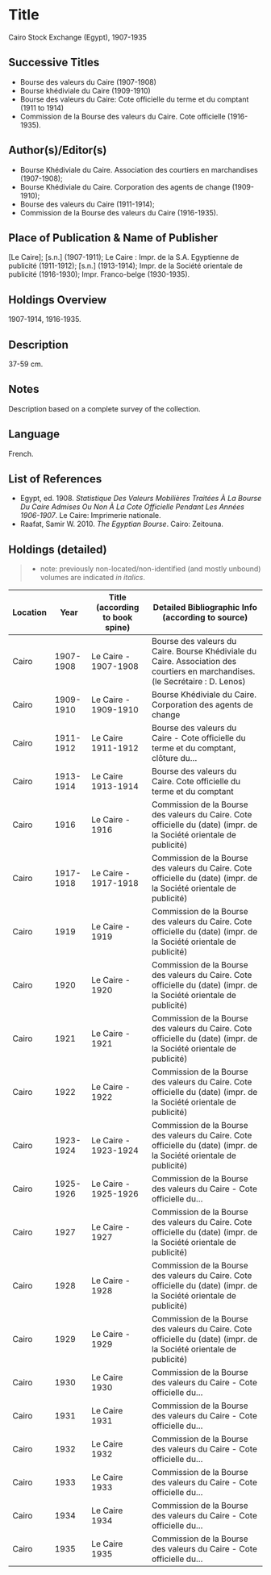 # Title
Cairo Stock Exchange (Egypt), 1907-1935

## Successive Titles
* Bourse des valeurs du Caire (1907-1908)
* Bourse khédiviale du Caire (1909-1910)
* Bourse des valeurs du Caire: Cote officielle du terme et du comptant (1911 to 1914) 
* Commission de la Bourse des valeurs du Caire. Cote officielle (1916-1935).

## Author(s)/Editor(s)
* Bourse Khédiviale du Caire. Association des courtiers en marchandises (1907-1908);
* Bourse Khédiviale du Caire. Corporation des agents de change (1909-1910);
* Bourse des valeurs du Caire (1911-1914);
* Commission de la Bourse des valeurs du Caire (1916-1935).

## Place of Publication & Name of Publisher
[Le Caire]; [s.n.] (1907-1911);  Le Caire : Impr. de la S.A. Egyptienne de publicité (1911-1912);  [s.n.] (1913-1914);  Impr. de la Société orientale de publicité (1916-1930);  Impr. Franco-belge (1930-1935).

## Holdings Overview
1907-1914, 1916-1935.

## Description
37-59 cm.

## Notes
Description based on a complete survey of the collection.

## Language
French.

## List of References
* Egypt, ed. 1908. *Statistique Des Valeurs Mobilières Traitées À La Bourse Du Caire Admises Ou Non À La Cote Officielle Pendant Les Années 1906-1907*. Le Caire: Imprimerie nationale.
* Raafat, Samir W. 2010. *The Egyptian Bourse*. Cairo: Zeitouna.

## Holdings (detailed)

> * note: previously non-located/non-identified (and mostly unbound) volumes are indicated *in italics*.

| Location | Year      | Title (according to book spine) | Detailed Bibliographic Info (according to source)                                                                              |
|----------|-----------|---------------------------------|--------------------------------------------------------------------------------------------------------------------------------|
| Cairo    | 1907-1908 | Le Caire - 1907-1908            | Bourse des valeurs du Caire. Bourse Khédiviale du Caire. Association des courtiers en marchandises. (le Secrétaire : D. Lenos) |
| Cairo    | 1909-1910 | Le Caire - 1909-1910            | Bourse Khédiviale du Caire. Corporation des agents de change                                                                   |
| Cairo    | 1911-1912 | Le Caire 1911-1912              | Bourse des valeurs du Caire - Cote officielle du terme et du comptant, clôture du…                                             |
| Cairo    | 1913-1914 | Le Caire 1913-1914              | Bourse des valeurs du Caire. Cote officielle du terme et du comptant                                                           |
| Cairo    | 1916      | Le Caire - 1916                 | Commission de la Bourse des valeurs du Caire. Cote officielle du (date) (impr. de la Société orientale de publicité)           |
| Cairo    | 1917-1918 | Le Caire - 1917-1918            | Commission de la Bourse des valeurs du Caire. Cote officielle du (date) (impr. de la Société orientale de publicité)           |
| Cairo    | 1919      | Le Caire - 1919                 | Commission de la Bourse des valeurs du Caire. Cote officielle du (date) (impr. de la Société orientale de publicité)           |
| Cairo    | 1920      | Le Caire - 1920                 | Commission de la Bourse des valeurs du Caire. Cote officielle du (date) (impr. de la Société orientale de publicité)           |
| Cairo    | 1921      | Le Caire - 1921                 | Commission de la Bourse des valeurs du Caire. Cote officielle du (date) (impr. de la Société orientale de publicité)           |
| Cairo    | 1922      | Le Caire - 1922                 | Commission de la Bourse des valeurs du Caire. Cote officielle du (date) (impr. de la Société orientale de publicité)           |
| Cairo    | 1923-1924 | Le Caire - 1923-1924            | Commission de la Bourse des valeurs du Caire. Cote officielle du (date) (impr. de la Société orientale de publicité)           |
| Cairo    | 1925-1926 | Le Caire - 1925-1926            | Commission de la Bourse des valeurs du Caire - Cote officielle du…                                                             |
| Cairo    | 1927      | Le Caire - 1927                 | Commission de la Bourse des valeurs du Caire. Cote officielle du (date) (impr. de la Société orientale de publicité)           |
| Cairo    | 1928      | Le Caire - 1928                 | Commission de la Bourse des valeurs du Caire. Cote officielle du (date) (impr. de la Société orientale de publicité)           |
| Cairo    | 1929      | Le Caire - 1929                 | Commission de la Bourse des valeurs du Caire. Cote officielle du (date) (impr. de la Société orientale de publicité)           |
| Cairo    | 1930      | Le Caire 1930                   | Commission de la Bourse des valeurs du Caire - Cote officielle du…                                                             |
| Cairo    | 1931      | Le Caire 1931                   | Commission de la Bourse des valeurs du Caire - Cote officielle du…                                                             |
| Cairo    | 1932      | Le Caire 1932                   | Commission de la Bourse des valeurs du Caire - Cote officielle du…                                                             |
| Cairo    | 1933      | Le Caire 1933                   | Commission de la Bourse des valeurs du Caire - Cote officielle du…                                                             |
| Cairo    | 1934      | Le Caire 1934                   | Commission de la Bourse des valeurs du Caire - Cote officielle du…                                                             |
| Cairo    | 1935      | Le Caire 1935                   | Commission de la Bourse des valeurs du Caire - Cote officielle du…                                                             |
